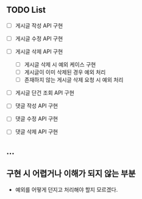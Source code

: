 ## TODO List
- [ ] 게시글 작성 API 구현
- [ ] 게시글 수정 API 구현
- [ ] 게시글 삭제 API 구현
  - [ ] 게시글 삭제 시 예외 케이스 구현
  - [ ] 게시글이 이미 삭제된 경우 예외 처리
  - [ ] 존재하지 않는 게시글 삭제 요청 시 예외 처리
- [ ] 게시글 단건 조회 API 구현

- [ ] 댓글 작성 API 구현
- [ ] 댓글 수정 API 구현
- [ ] 댓글 삭제 API 구현

...
---

## 구현 시 어렵거나 이해가 되지 않는 부분
- 예외를 어떻게 던지고 처리해야 할지 모르겠다.